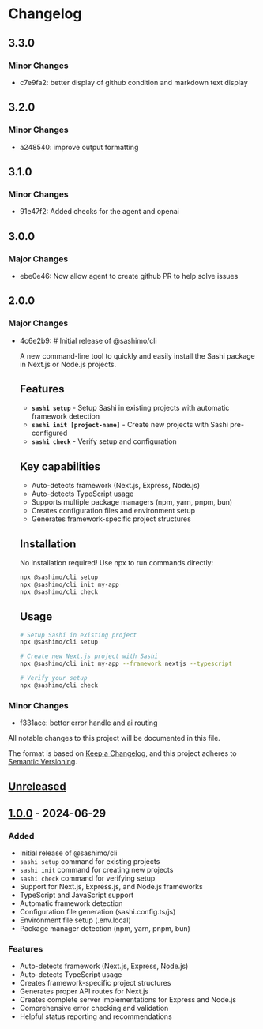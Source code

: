 # Changelog

## 3.3.0

### Minor Changes

- c7e9fa2: better display of github condition and markdown text display

## 3.2.0

### Minor Changes

- a248540: improve output formatting

## 3.1.0

### Minor Changes

- 91e47f2: Added checks for the agent and openai

## 3.0.0

### Major Changes

- ebe0e46: Now allow agent to create github PR to help solve issues

## 2.0.0

### Major Changes

- 4c6e2b9: # Initial release of @sashimo/cli

    A new command-line tool to quickly and easily install the Sashi package in Next.js or Node.js projects.

    ## Features
    - **`sashi setup`** - Setup Sashi in existing projects with automatic framework detection
    - **`sashi init [project-name]`** - Create new projects with Sashi pre-configured
    - **`sashi check`** - Verify setup and configuration

    ## Key capabilities
    - Auto-detects framework (Next.js, Express, Node.js)
    - Auto-detects TypeScript usage
    - Supports multiple package managers (npm, yarn, pnpm, bun)
    - Creates configuration files and environment setup
    - Generates framework-specific project structures

    ## Installation

    No installation required! Use npx to run commands directly:

    ```bash
    npx @sashimo/cli setup
    npx @sashimo/cli init my-app
    npx @sashimo/cli check
    ```

    ## Usage

    ```bash
    # Setup Sashi in existing project
    npx @sashimo/cli setup

    # Create new Next.js project with Sashi
    npx @sashimo/cli init my-app --framework nextjs --typescript

    # Verify your setup
    npx @sashimo/cli check
    ```

### Minor Changes

- f331ace: better error handle and ai routing

All notable changes to this project will be documented in this file.

The format is based on [Keep a Changelog](https://keepachangelog.com/en/1.0.0/),
and this project adheres to [Semantic Versioning](https://semver.org/spec/v2.0.0.html).

## [Unreleased]

## [1.0.0] - 2024-06-29

### Added

- Initial release of @sashimo/cli
- `sashi setup` command for existing projects
- `sashi init` command for creating new projects
- `sashi check` command for verifying setup
- Support for Next.js, Express.js, and Node.js frameworks
- TypeScript and JavaScript support
- Automatic framework detection
- Configuration file generation (sashi.config.ts/js)
- Environment file setup (.env.local)
- Package manager detection (npm, yarn, pnpm, bun)

### Features

- Auto-detects framework (Next.js, Express, Node.js)
- Auto-detects TypeScript usage
- Creates framework-specific project structures
- Generates proper API routes for Next.js
- Creates complete server implementations for Express and Node.js
- Comprehensive error checking and validation
- Helpful status reporting and recommendations

[Unreleased]: https://github.com/your-org/usesashi/compare/v1.0.0...HEAD
[1.0.0]: https://github.com/your-org/usesashi/releases/tag/v1.0.0
